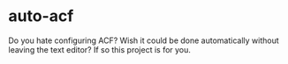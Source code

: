 # auto-acf
Do you hate configuring ACF? Wish it could be done automatically without leaving the text editor? If so this project is for you.
